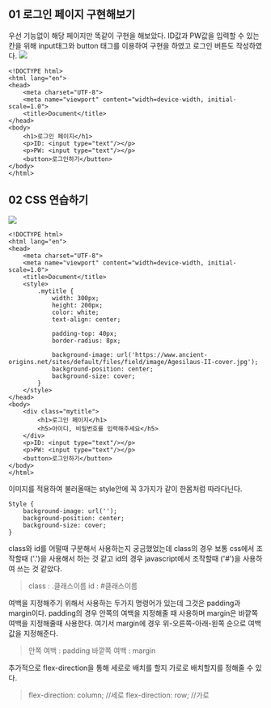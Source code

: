 ## 01 로그인 페이지 구현해보기

우선 기능없이 해당 페이지만 똑같이 구현을 해보았다. ID값과 PW값을 입력할 수 있는 칸을 위해 input태그와 button 태그를 이용하여 구현을 하였고 로그인 버튼도 작성하였다.
![](https://velog.velcdn.com/images/hrnn00/post/0d112873-1c91-46da-bdc2-a218d6de3f52/image.png)


```
<!DOCTYPE html>
<html lang="en">
<head>
    <meta charset="UTF-8">
    <meta name="viewport" content="width=device-width, initial-scale=1.0">
    <title>Document</title>
</head>
<body>
    <h1>로그인 페이지</h1>
    <p>ID: <input type="text"/></p>
    <p>PW: <input type="text"/></p>
    <button>로그인하기</button>
</body>
</html>
```
 

 

## 02 CSS 연습하기
![](https://velog.velcdn.com/images/hrnn00/post/3e004183-79da-4004-9346-df40a6dbb2be/image.png)


```
<!DOCTYPE html>
<html lang="en">
<head>
    <meta charset="UTF-8">
    <meta name="viewport" content="width=device-width, initial-scale=1.0">
    <title>Document</title>
    <style>
        .mytitle {
            width: 300px;
            height: 200px;
            color: white;
            text-align: center;
            
            padding-top: 40px;
            border-radius: 8px;

            background-image: url('https://www.ancient-origins.net/sites/default/files/field/image/Agesilaus-II-cover.jpg');
            background-position: center;
            background-size: cover;
        }
    </style>
</head>
<body>
    <div class="mytitle">
        <h1>로그인 페이지</h1>
        <h5>아이디, 비밀번호를 입력해주세요</h5>
    </div>
    <p>ID: <input type="text"/></p>
    <p>PW: <input type="text"/></p>
    <button>로그인하기</button>
</body>
</html>
```
 

이미지를 적용하여 불러올때는 style안에 꼭 3가지가 같이 한몸처럼 따라다닌다.

```
Style {
	background-image: url('');
	background-position: center;
	background-size: cover;
}
```
 

class와 id를 어떨때 구분해서 사용하는지 궁금했었는데 class의 경우 보통 css에서 조작할때 ('.')을 사용해서 하는 것 같고 id의 경우 javascript에서 조작할때 ('#')을 사용하여 쓰는 것 같았다.

> class : .클래스이름
id : #클래스이름
 

여백을 지정해주기 위해서 사용하는 두가지 명령어가 있는데 그것은 padding과 margin이다. padding의 경우 안쪽의 여백을 지정해줄 때 사용하며 margin은 바깥쪽 여백을 지정해줄때 사용한다. 여기서 margin에 경우 위-오른쪽-아래-왼쪽 순으로 여백 값을 지정해준다.

> 안쪽 여백 : padding
바깥쪽 여백 : margin
 

추가적으로 flex-direction을 통해 세로로 배치를 할지 가로로 배치할지를 정해줄 수 있다.

> flex-direction: column; //세로
flex-direction: row; //가로
